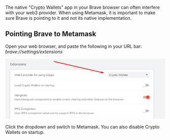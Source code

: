 The native "Crypto Wallets" app in your Brave browser can often interfere with your web3 provider. When using Metamask, it is important to make sure Brave is pointing to it and not its native implementation.

## **Pointing Brave to Metamask**

Open your web browser, and paste the following in your URL bar: _brave://settings/extensions_

![Disable Wallet Brave](./../images/disable-crypto-wallet-brave.webp)

Click the dropdown and switch to Metamask. You can also disable Crypto Wallets on startup.
